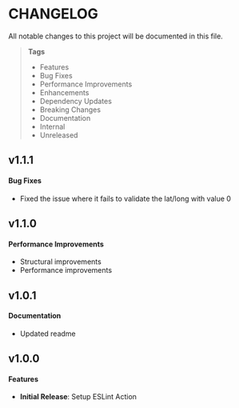 # CHANGELOG

All notable changes to this project will be documented in this file.

> **Tags**
>
> - Features
> - Bug Fixes
> - Performance Improvements
> - Enhancements
> - Dependency Updates
> - Breaking Changes
> - Documentation
> - Internal
> - Unreleased

## v1.1.1

#### Bug Fixes

- Fixed the issue where it fails to validate the lat/long with value 0

## v1.1.0

#### Performance Improvements

- Structural improvements
- Performance improvements

## v1.0.1

#### Documentation

- Updated readme

## v1.0.0

#### Features

- **Initial Release**: Setup ESLint Action
